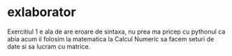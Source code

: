 # exlaborator
Exercitiul 1 e ala de are eroare de sintaxa, nu prea ma pricep cu pythonul ca abia acum il folosim la matematica la Calcul Numeric sa facem seturi de date si sa lucram cu matrice.
